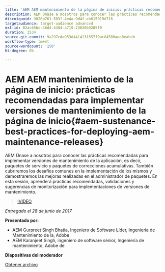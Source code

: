 ```yaml
---
title: 'AEM AEM mantenimiento de la página de inicio: prácticas recomendadas para implementar versiones de mantenimiento de la página de inicio'
description: AEM Únase a nosotros para conocer las prácticas recomendadas para implementar versiones de mantenimiento de la aplicación, es decir, paquetes de servicio y paquetes de correcciones acumulativas. También cubriremos los desafíos comunes en la implementación de los mismos y demostraremos las mejoras realizadas en el administrador de paquetes. En esta sesión, aprenderá prácticas recomendadas, validaciones y sugerencias de monitorización para implementaciones de versiones de mantenimiento.
discoiquuid: 9020b761-503f-4e4a-9d4f-eb615919d716
targetaudience: target-audience advanced
exl-id: 02ac66bc-46d4-4384-a719-23020b9285f9
duration: 2534
source-git-commit: 9a297cda953d4414131657f9ac84580aea0eabeb
workflow-type: tm+mt
source-wordcount: '150'
ht-degree: 0%

---
```


# AEM AEM mantenimiento de la página de inicio: prácticas recomendadas para implementar versiones de mantenimiento de la página de inicio{#aem-sustenance-best-practices-for-deploying-aem-maintenance-releases}

AEM Únase a nosotros para conocer las prácticas recomendadas para implementar versiones de mantenimiento de la aplicación, es decir, paquetes de servicio y paquetes de correcciones acumulativas. También cubriremos los desafíos comunes en la implementación de los mismos y demostraremos las mejoras realizadas en el administrador de paquetes. En esta sesión, aprenderá prácticas recomendadas, validaciones y sugerencias de monitorización para implementaciones de versiones de mantenimiento.

>[!VIDEO](https://video.tv.adobe.com/v/18982/?quality=9)

*Entregado el 28 de junio de 2017*

**Presentado por:**

* AEM Gurpreet Singh Bhatia, Ingeniero de Software Líder, Ingeniería de Mantenimiento de la, Adobe
* AEM Karanjeet Singh, ingeniero de software sénior, Ingeniería de mantenimiento, Adobe de

**Diapositivas del moderador**

[Obtener archivo](assets/aem-sustenance-best-practices-gems.pdf)
<!--
[Get back to the Overview](https://helpx.adobe.com/es/experience-manager/kt/eseminars/gems/aem-index.html)
-->
